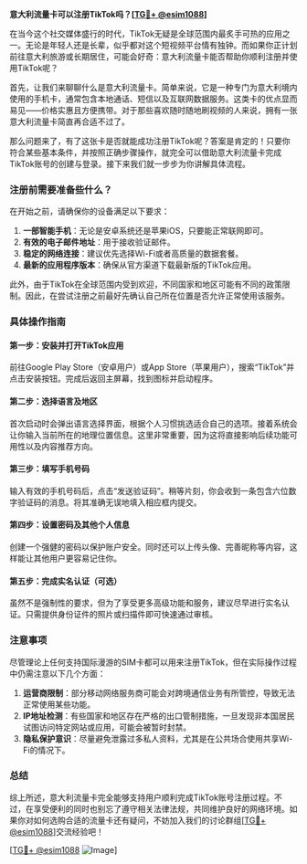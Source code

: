 **意大利流量卡可以注册TikTok吗？[[TG💪+ @esim1088](https://t.me/s/esim1088)]**

在当今这个社交媒体盛行的时代，TikTok无疑是全球范围内最炙手可热的应用之一。无论是年轻人还是长辈，似乎都对这个短视频平台情有独钟。而如果你正计划前往意大利旅游或长期居住，可能会好奇：意大利流量卡能否帮助你顺利注册并使用TikTok呢？

首先，让我们来聊聊什么是意大利流量卡。简单来说，它是一种专门为意大利境内使用的手机卡，通常包含本地通话、短信以及互联网数据服务。这类卡的优点显而易见——价格实惠且方便携带。对于那些喜欢随时随地刷视频的人来说，拥有一张意大利流量卡简直再合适不过了。

那么问题来了，有了这张卡是否就能成功注册TikTok呢？答案是肯定的！只要你符合某些基本条件，并按照正确步骤操作，就完全可以借助意大利流量卡完成TikTok账号的创建与登录。接下来我们就一步步为你讲解具体流程。

### 注册前需要准备些什么？

在开始之前，请确保你的设备满足以下要求：
1. **一部智能手机**：无论是安卓系统还是苹果iOS，只要能正常联网即可。
2. **有效的电子邮件地址**：用于接收验证邮件。
3. **稳定的网络连接**：建议优先选择Wi-Fi或者高质量的数据套餐。
4. **最新的应用程序版本**：确保从官方渠道下载最新版的TikTok应用。

此外，由于TikTok在全球范围内受到欢迎，不同国家和地区可能有不同的政策限制。因此，在尝试注册之前最好先确认自己所在位置是否允许正常使用该服务。

### 具体操作指南

#### 第一步：安装并打开TikTok应用
前往Google Play Store（安卓用户）或App Store（苹果用户），搜索“TikTok”并点击安装按钮。完成后返回主屏幕，找到图标并启动程序。

#### 第二步：选择语言及地区
首次启动时会弹出语言选择界面，根据个人习惯挑选适合自己的选项。接着系统会让你输入当前所在的地理位置信息。这里非常重要，因为这将直接影响后续功能可用性以及内容推荐方向。

#### 第三步：填写手机号码
输入有效的手机号码后，点击“发送验证码”。稍等片刻，你会收到一条包含六位数字验证码的消息。将其准确无误地填入相应框内提交。

#### 第四步：设置密码及其他个人信息
创建一个强健的密码以保护账户安全。同时还可以上传头像、完善昵称等内容，这样能让其他用户更容易记住你。

#### 第五步：完成实名认证（可选）
虽然不是强制性的要求，但为了享受更多高级功能和服务，建议尽早进行实名认证。只需提供身份证件的照片或扫描件即可快速通过审核。

### 注意事项

尽管理论上任何支持国际漫游的SIM卡都可以用来注册TikTok，但在实际操作过程中仍需注意以下几个方面：

1. **运营商限制**：部分移动网络服务商可能会对跨境通信业务有所管控，导致无法正常使用某些功能。
2. **IP地址检测**：有些国家和地区存在严格的出口管制措施，一旦发现非本国居民试图访问特定网站或应用，可能会被暂时封禁。
3. **隐私保护意识**：尽量避免泄露过多私人资料，尤其是在公共场合使用共享Wi-Fi的情况下。

### 总结

综上所述，意大利流量卡完全能够支持用户顺利完成TikTok账号注册过程。不过，在享受便利的同时也别忘了遵守相关法律法规，共同维护良好的网络环境。如果你对如何选购合适的流量卡还有疑问，不妨加入我们的讨论群组[[TG💪+ @esim1088](https://t.me/s/esim1088)]交流经验吧！

[[TG💪+ @esim1088](https://t.me/s/esim1088) ![Image](https://i.postimg.cc/4NQfJmqS/Snipaste-2025-05-13-00-14-12.png)]